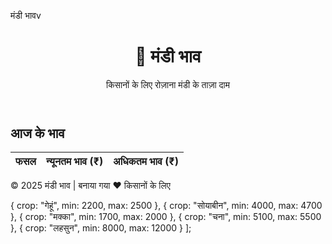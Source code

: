 मंडी भावv
<!DOCTYPE html>
<html lang="hi">
<head>
  <meta charset="UTF-8">
  <meta name="viewport" content="width=device-width, initial-scale=1.0">
  <title>मंडी भाव - किसानों के लिए</title>
  <link rel="stylesheet" href="style.css">
</head>
<body>
  <header>
    <h1>🌾 मंडी भाव</h1>
    <p>किसानों के लिए रोज़ाना मंडी के ताज़ा दाम</p>
  </header>

  <main>
    <section class="mandi-container">
      <h2>आज के भाव</h2>
      <table>
        <thead>
          <tr>
            <th>फसल</th>
            <th>न्यूनतम भाव (₹)</th>
            <th>अधिकतम भाव (₹)</th>
          </tr>
        </thead>
        <tbody id="mandi-data">
          <!-- Data JavaScript से भरेगा -->
        </tbody>
      </table>
    </section>
  </main>

  <footer>
    <p>© 2025 मंडी भाव | बनाया गया ❤️ किसानों के लिए</p>
  </footer>

  
  { crop: "गेहूं", min: 2200, max: 2500 },
  { crop: "सोयाबीन", min: 4000, max: 4700 },
  { crop: "मक्का", min: 1700, max: 2000 },
  { crop: "चना", min: 5100, max: 5500 },
  { crop: "लहसुन", min: 8000, max: 12000 }
];
